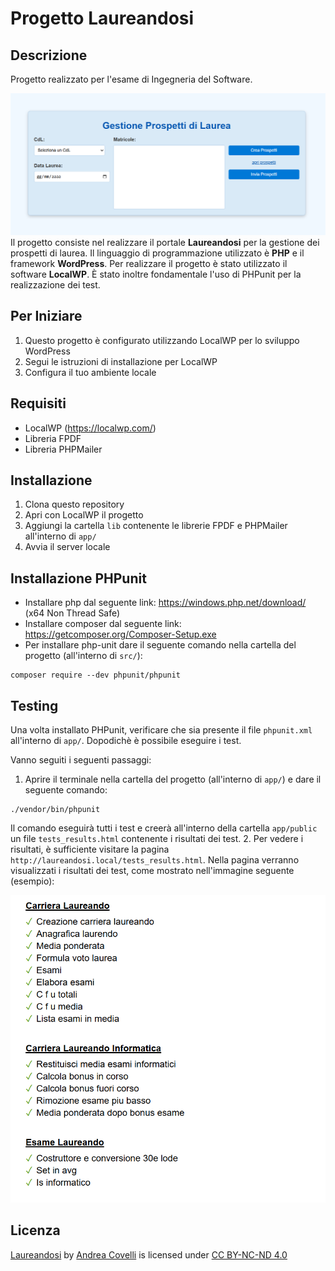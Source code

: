 # Progetto Laureandosi

## Descrizione
Progetto realizzato per l'esame di Ingegneria del Software.<br>
<!-- Aggiungi immagine-->
![Laureandosi](image.png)
Il progetto consiste nel realizzare il portale **Laureandosi** per la gestione dei prospetti di laurea.
Il linguaggio di programmazione utilizzato è **PHP** e il framework **WordPress**.
Per realizzare il progetto è stato utilizzato il software **LocalWP**.
È stato inoltre fondamentale l'uso di PHPunit per la realizzazione dei test.

## Per Iniziare
1. Questo progetto è configurato utilizzando LocalWP per lo sviluppo WordPress
2. Segui le istruzioni di installazione per LocalWP
3. Configura il tuo ambiente locale

## Requisiti
- LocalWP (https://localwp.com/)
- Libreria FPDF
- Libreria PHPMailer

## Installazione
1. Clona questo repository
2. Apri con LocalWP il progetto
3. Aggiungi la cartella `lib` contenente le librerie FPDF e PHPMailer all'interno di `app/`
3. Avvia il server locale

## Installazione PHPunit

- Installare php dal seguente link: https://windows.php.net/download/ (x64 Non Thread Safe)
- Installare composer dal seguente link: https://getcomposer.org/Composer-Setup.exe
- Per installare php-unit dare il seguente comando nella cartella del progetto (all'interno di `src/`):

```pwsh
composer require --dev phpunit/phpunit
```

## Testing
Una volta installato PHPunit, verificare che sia presente il file `phpunit.xml` all'interno di `app/`.
Dopodichè è possibile eseguire i test.

Vanno seguiti i seguenti passaggi:
1. Aprire il terminale nella cartella del progetto (all'interno di `app/`) e dare il seguente comando:

```pwsh
./vendor/bin/phpunit
```

Il comando eseguirà tutti i test e creerà all'interno della cartella `app/public` un file `tests_results.html` contenente i risultati dei test.
2. Per vedere i risultati, è sufficiente visitare la pagina `http://laureandosi.local/tests_results.html`.
Nella pagina verranno visualizzati i risultati dei test, come mostrato nell'immagine seguente (esempio):

![Test](app/tests/image.png)

## Licenza
<p xmlns:cc="http://creativecommons.org/ns#" xmlns:dct="http://purl.org/dc/terms/"><a property="dct:title" rel="cc:attributionURL" href="https://github.com/AndreaCovelli/laureandosi">Laureandosi</a> by <a rel="cc:attributionURL dct:creator" property="cc:attributionName" href="https://github.com/AndreaCovelli">Andrea Covelli</a> is licensed under <a href="https://creativecommons.org/licenses/by-nc-nd/4.0/?ref=chooser-v1" target="_blank" rel="license noopener noreferrer" style="display:inline-block;">CC BY-NC-ND 4.0<img style="height:22px!important;margin-left:3px;vertical-align:text-bottom;" src="https://mirrors.creativecommons.org/presskit/icons/cc.svg?ref=chooser-v1" alt=""><img style="height:22px!important;margin-left:3px;vertical-align:text-bottom;" src="https://mirrors.creativecommons.org/presskit/icons/by.svg?ref=chooser-v1" alt=""><img style="height:22px!important;margin-left:3px;vertical-align:text-bottom;" src="https://mirrors.creativecommons.org/presskit/icons/nc.svg?ref=chooser-v1" alt=""><img style="height:22px!important;margin-left:3px;vertical-align:text-bottom;" src="https://mirrors.creativecommons.org/presskit/icons/nd.svg?ref=chooser-v1" alt=""></a></p> 